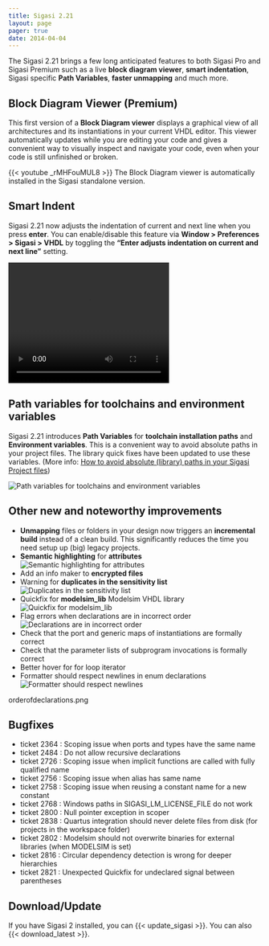```yaml
---
title: Sigasi 2.21
layout: page
pager: true
date: 2014-04-04 
---
```


The Sigasi 2.21 brings a few long anticipated features to both Sigasi
Pro and Sigasi Premium such as a live **block diagram viewer**, **smart
indentation**, Sigasi specific **Path Variables**, **faster unmapping**
and much more.

Block Diagram Viewer (Premium)
------------------------------

This first version of a **Block Diagram viewer** displays a graphical
view of all architectures and its instantiations in your current VHDL
editor. This viewer automatically updates while you are editing your
code and gives a convenient way to visually inspect and navigate your
code, even when your code is still unfinished or broken.

{{< youtube _rMHFouMUL8 >}}
The Block Diagram viewer is automatically installed in the Sigasi standalone version.

Smart Indent
------------

Sigasi 2.21 now adjusts the indentation of current and next line when
you press **enter**. You can enable/disable this feature via **Window \>
Preferences \> Sigasi \> VHDL** by toggling the **“Enter adjusts
indentation on current and next line”**
setting.<span class="inline inline-center">

<video width="320" height="240" autoplay="autoplay" loop="true">
<source src="/img/releasenotes/2.21/smart_indent.mp4" type="video/mp4" />
Your browser does not support the video tag.
</video>
</span>

Path variables for toolchains and environment variables
-------------------------------------------------------

Sigasi 2.21 introduces **Path Variables** for **toolchain installation
paths** and **Environment variables**. This is a convenient way to avoid
absolute paths in your project files. The library quick fixes have been
updated to use these variables. (More info: [How to avoid absolute (library) paths in your Sigasi Project files](/tech/how-avoid-absolute-library-paths-your-sigasi-project-files))

![Path variables for toolchains and environment variables](/img/releasenotes/2.21/pathvariablestoolchain.png "Path variables for toolchains and environment variables")

Other new and noteworthy improvements
-------------------------------------

-   **Unmapping** files or folders in your design now triggers an
    **incremental build** instead of a clean build. This significantly
    reduces the time you need setup up (big) legacy projects.
-   **Semantic highlighting** for **attributes**
    ![Semantic highlighting for attributes](/img/releasenotes/2.21/attributesemantichighlighting.png "Semantic highlighting for attributes")
-   Add an info maker to **encrypted files**
-   Warning for **duplicates in the sensitivity list**
	![Duplicates in the sensitivity list](/img/releasenotes/2.21/duplicate_in_sensitivity_list.png "Duplicates in the sensitivity list")
-   Quickfix for **modelsim\_lib** Modelsim VHDL library
    ![Quickfix for modelsim_lib](/img/releasenotes/2.21/modelsim_lib_quickfix.png "Quickfix for modelsim_lib")
-   Flag errors when declarations are in incorrect order
	![Declarations are in incorrect order](/img/releasenotes/2.21/orderofdeclarations.png "Declarations are in incorrect order")
-   Check that the port and generic maps of instantiations are formally correct
-   Check that the parameter lists of subprogram invocations is formally correct
-   Better hover for for loop iterator
-   Formatter should respect newlines in enum declarations
    ![Formatter should respect newlines](/img/releasenotes/2.21/formatenums.png "Formatter should respect newlines")


orderofdeclarations.png

Bugfixes
--------

-   ticket 2364 : Scoping issue when ports and types have the same name
-   ticket 2484 : Do not allow recursive declarations
-   ticket 2726 : Scoping issue when implicit functions are called with
    fully qualified name
-   ticket 2756 : Scoping issue when alias has same name
-   ticket 2758 : Scoping issue when reusing a constant name for a new
    constant
-   ticket 2768 : Windows paths in SIGASI\_LM\_LICENSE\_FILE do not work
-   ticket 2800 : Null pointer exception in scoper
-   ticket 2838 : Quartus integration should never delete files from
    disk (for projects in the workspace folder)
-   ticket 2802 : Modelsim should not overwrite binaries for external
    libraries (when MODELSIM is set)
-   ticket 2816 : Circular dependency detection is wrong for deeper
    hierarchies
-   ticket 2821 : Unexpected Quickfix for undeclared signal between
    parentheses

Download/Update
---------------

If you have Sigasi 2 installed, you can {{< update_sigasi >}}. You can also {{< download_latest >}}.
